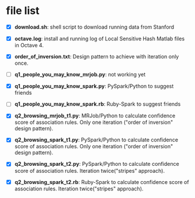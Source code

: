 # file list

- [x] **download.sh**: shell script to download running data from Stanford
- [x] **octave.log**:  install and running log of Local Sensitive Hash Matlab files in Octave 4.
- [x] **order_of_inversion.txt**: Design pattern to achieve with iteration only once.


- [ ] **q1_people_you_may_know_mrjob.py**: not working yet
- [x] **q1_people_you_may_know_spark.py**: PySpark/Python to suggest friends
- [ ] **q1_people_you_may_know_spark.rb**: Ruby-Spark to suggest friends


- [x] **q2_browsing_mrjob_t1.py**: MRJob/Python to calculate confidence score of association rules.  Only one iteration ("order of inversion" design pattern).
- [x] **q2_browsing_spark_t1.py**: PySpark/Python to calculate confidence score of association rules.  Only one iteration ("order of inversion" design pattern).
- [x] **q2_browsing_spark_t2.py**: PySpark/Python to calculate confidence score of association rules.  Iteration twice("stripes" approach).
- [x] **q2_browsing_spark_t2.rb**: Ruby-Spark to calculate confidence score of association rules.  Iteration twice("stripes" approach).
